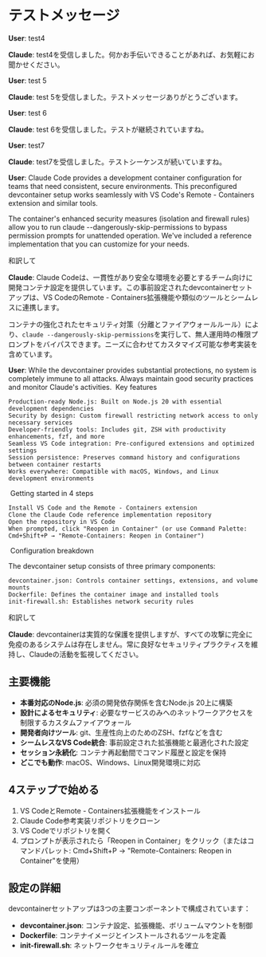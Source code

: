 # テストメッセージ

**User**:
test4

**Claude**:
test4を受信しました。何かお手伝いできることがあれば、お気軽にお聞かせください。

**User**:
test 5

**Claude**:
test 5を受信しました。テストメッセージありがとうございます。

**User**:
test 6

**Claude**:
test 6を受信しました。テストが継続されていますね。

**User**:
test7

**Claude**:
test7を受信しました。テストシーケンスが続いていますね。

**User**:
Claude Code provides a development container configuration for teams that need consistent, secure environments. This preconfigured devcontainer setup works seamlessly with VS Code's Remote - Containers extension and similar tools.

The container's enhanced security measures (isolation and firewall rules) allow you to run claude --dangerously-skip-permissions to bypass permission prompts for unattended operation. We've included a reference implementation that you can customize for your needs.

和訳して

**Claude**:
Claude Codeは、一貫性があり安全な環境を必要とするチーム向けに開発コンテナ設定を提供しています。この事前設定されたdevcontainerセットアップは、VS CodeのRemote - Containers拡張機能や類似のツールとシームレスに連携します。

コンテナの強化されたセキュリティ対策（分離とファイアウォールルール）により、`claude --dangerously-skip-permissions`を実行して、無人運用時の権限プロンプトをバイパスできます。ニーズに合わせてカスタマイズ可能な参考実装を含めています。

**User**:
While the devcontainer provides substantial protections, no system is completely immune to all attacks. Always maintain good security practices and monitor Claude's activities.
​
Key features

    Production-ready Node.js: Built on Node.js 20 with essential development dependencies
    Security by design: Custom firewall restricting network access to only necessary services
    Developer-friendly tools: Includes git, ZSH with productivity enhancements, fzf, and more
    Seamless VS Code integration: Pre-configured extensions and optimized settings
    Session persistence: Preserves command history and configurations between container restarts
    Works everywhere: Compatible with macOS, Windows, and Linux development environments

​
Getting started in 4 steps

    Install VS Code and the Remote - Containers extension
    Clone the Claude Code reference implementation repository
    Open the repository in VS Code
    When prompted, click "Reopen in Container" (or use Command Palette: Cmd+Shift+P → "Remote-Containers: Reopen in Container")

​
Configuration breakdown

The devcontainer setup consists of three primary components:

    devcontainer.json: Controls container settings, extensions, and volume mounts
    Dockerfile: Defines the container image and installed tools
    init-firewall.sh: Establishes network security rules


和訳して

**Claude**:
devcontainerは実質的な保護を提供しますが、すべての攻撃に完全に免疫のあるシステムは存在しません。常に良好なセキュリティプラクティスを維持し、Claudeの活動を監視してください。

## 主要機能

- **本番対応のNode.js**: 必須の開発依存関係を含むNode.js 20上に構築
- **設計によるセキュリティ**: 必要なサービスのみへのネットワークアクセスを制限するカスタムファイアウォール
- **開発者向けツール**: git、生産性向上のためのZSH、fzfなどを含む
- **シームレスなVS Code統合**: 事前設定された拡張機能と最適化された設定
- **セッション永続化**: コンテナ再起動間でコマンド履歴と設定を保持
- **どこでも動作**: macOS、Windows、Linux開発環境に対応

## 4ステップで始める

1. VS CodeとRemote - Containers拡張機能をインストール
2. Claude Code参考実装リポジトリをクローン
3. VS Codeでリポジトリを開く
4. プロンプトが表示されたら「Reopen in Container」をクリック（またはコマンドパレット: Cmd+Shift+P → "Remote-Containers: Reopen in Container"を使用）

## 設定の詳細

devcontainerセットアップは3つの主要コンポーネントで構成されています：

- **devcontainer.json**: コンテナ設定、拡張機能、ボリュームマウントを制御
- **Dockerfile**: コンテナイメージとインストールされるツールを定義
- **init-firewall.sh**: ネットワークセキュリティルールを確立

